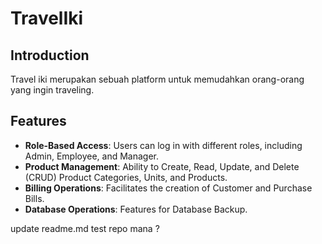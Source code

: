 # TravelIki

## Introduction

Travel iki merupakan sebuah platform untuk memudahkan orang-orang yang ingin traveling.

## Features

- **Role-Based Access**: Users can log in with different roles, including Admin, Employee, and Manager.
- **Product Management**: Ability to Create, Read, Update, and Delete (CRUD) Product Categories, Units, and Products.
- **Billing Operations**: Facilitates the creation of Customer and Purchase Bills.
- **Database Operations**: Features for Database Backup.

update readme.md test repo mana ? 